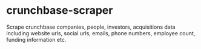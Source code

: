 # crunchbase-scraper
Scrape crunchbase companies, people, investors, acquisitions data  including website urls, social urls, emails, phone numbers, employee count, funding information etc.
